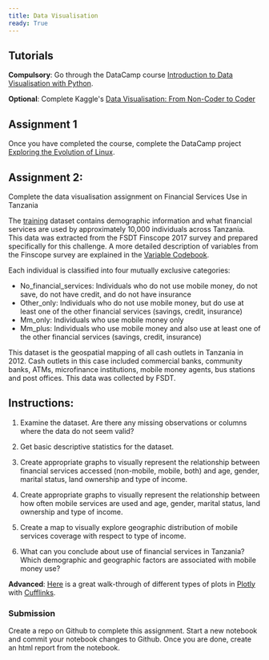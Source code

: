 ```yaml
---
title: Data Visualisation
ready: True
---
```


## Tutorials

**Compulsory**: Go through the DataCamp course [Introduction to Data Visualisation with
Python](https://www.datacamp.com/courses/introduction-to-data-visualization-with-python).

**Optional**: Complete Kaggle's [Data Visualisation: From Non-Coder to Coder](https://www.kaggle.com/learn/data-visualization-from-non-coder-to-coder)


## Assignment 1
Once you have completed the course, complete the DataCamp project
[Exploring the Evolution of Linux](https://www.datacamp.com/projects/111).  

## Assignment 2: 
Complete the data visualisation assignment on Financial Services Use in Tanzania

The [training](training.csv) dataset contains demographic information and what financial services are used by approximately 10,000 individuals across Tanzania. This data was extracted from the FSDT Finscope 2017 survey and prepared specifically for this challenge. A more detailed description of variables from the Finscope survey are explained in the [Variable Codebook](Variable_Codebook.docx).

Each individual is classified into four mutually exclusive categories:

- No_financial_services: Individuals who do not use mobile money, do not save, do not have credit, and do not have insurance
- Other_only: Individuals who do not use mobile money, but do use at least one of the other financial services (savings, credit, insurance)
- Mm_only: Individuals who use mobile money only
- Mm_plus: Individuals who use mobile money and also use at least one of the other financial services (savings, credit, insurance)

This dataset is the geospatial mapping of all cash outlets in Tanzania in 2012. Cash outlets in this case included commercial banks, community banks, ATMs, microfinance institutions, mobile money agents, bus stations and post offices. This data was collected by FSDT. 


## Instructions:

1. Examine the dataset. Are there any missing observations or columns where the data do not seem valid?  

2. Get basic descriptive statistics for the dataset.

3. Create appropriate graphs to visually represent the relationship between financial services accessed (non-mobile, mobile, both) and age, gender, marital status, land ownership and type of income.  

4. Create appropriate graphs to visually represent the relationship between how often mobile services are used and age, gender, marital status, land ownership and type of income.

5. Create a map to visually explore geographic distribution of mobile services coverage with respect to type of income.

6. What can you conclude about use of financial services in Tanzania? Which demographic and geographic factors are associated with mobile money use?

**Advanced**: [Here](https://kyso.io/KyleOS/cufflinks-intro?utm_campaign=News&utm_medium=Community&utm_source=DataCamp.com%20add%20to%20curriculum%20visualisation) is a great walk-through of different types of plots in [Plotly](https://plot.ly/python/) with [Cufflinks](https://plot.ly/ipython-notebooks/cufflinks/).

### Submission
Create a repo on Github to complete this assignment. Start a new notebook and commit your notebook changes to Github. Once you are done, create an html report from the notebook.